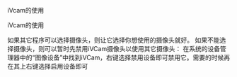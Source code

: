 iVcam的使用

iVcam的使用


如果其它程序可以选择摄像头，则让它选择你想使用的摄像头就好。
如果不能选择摄像头，则可以暂时先禁用iVCam摄像头以使用其它摄像头：
在系统的设备管理器中的“图像设备”中找到iVCam，右键选择禁用设备即可禁用它。需要的时候再在其上右键选择启用设备即可